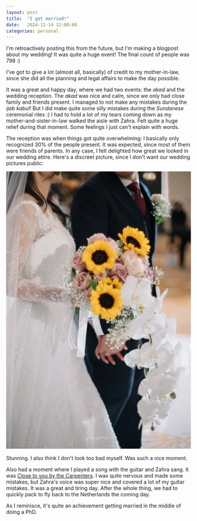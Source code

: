 ```yaml
---
layout: post
title:  "I got married!"
date:   2024-12-14 12:00:00
categories: personal
---
```


I'm retroactively posting this from the future, but I'm making a blogpost about my wedding!
It was quite a huge event! The final count of people was 798 :)

I've got to give a lot (almost all, basically) of credit to my mother-in-law, since she did all the planning and
legal affairs to make the day possible.

It was a great and happy day, where we had two events: the _akad_ and the wedding reception.
The _akad_ was nice and calm, since we only had close family and friends present.
I managed to not make any mistakes during the _ijab kabul_!
But I did make quite some silly mistakes during the _Sundanese_ ceremonial rites :)
I had to hold a lot of my tears coming down as my mother-and-sister-in-law walked the aisle with Zahra.
Felt quite a huge relief during that moment. Some feelings I just can't explain with words. 

The reception was when things got quite overwhelming: I basically only recognized 30% of the people present.
It was expected, since most of them were friends of parents.
In any case, I felt delighted how great we looked in our wedding attire.
Here's a discreet picture, since I don't want our wedding pictures public:

![](/images/posts/wedding.jpg)

Stunning.
I also think I don't look too bad myself.
Was such a nice moment.

Also had a moment where I played a song with the guitar and Zahra sang.
It was [Close to you by the Carpenters](https://www.youtube.com/watch?v=iFx-5PGLgb4).
I was quite nervous and made some mistakes, but Zahra's voice was super nice and covered a lot of my guitar mistakes.
It was a great and tiring day.
After the whole thing, we had to quickly pack to fly back to the Netherlands the coming day.

As I reminisce, it's quite an achievement getting married in the middle of doing a PhD.

